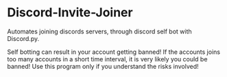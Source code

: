 # Discord-Invite-Joiner
Automates joining discords servers, through discord self bot with Discord.py.

Self botting can result in your account getting banned!
If the accounts joins too many accounts in a short time interval, it is very likely you could be banned!
Use this program only if you understand the risks involved!
